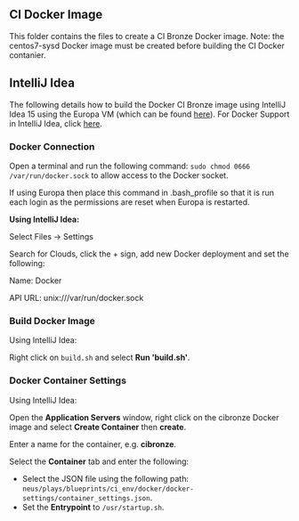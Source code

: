 ## CI Docker Image

This folder contains the files to create a CI Bronze Docker image.  Note: the centos7-sysd Docker image must be created before building the CI Docker contanier.

## IntelliJ Idea

The following details how to build the Docker CI Bronze image using IntelliJ Idea 15 using the Europa VM (which can be found [here](http://github.com/gatblau/europa)).  For Docker Support in IntelliJ Idea, click [here](https://blog.jetbrains.com/idea/2015/03/docker-support-in-intellij-idea-14-1/).

### Docker Connection

Open a terminal and run the following command: `sudo chmod 0666 /var/run/docker.sock` to allow access to the Docker socket.  

If using Europa then place this command in .bash_profile so that it is run each login as the permissions are reset when Europa is restarted.

**Using IntelliJ Idea:**

Select Files -> Settings

Search for Clouds, click the + sign, add new Docker deployment and set the following:

Name:    Docker

API URL: unix:///var/run/docker.sock

### Build Docker Image

Using IntelliJ Idea:

Right click on `build.sh` and select **Run 'build.sh'**.

### Docker Container Settings

Using IntelliJ Idea:

Open the **Application Servers** window, right click on the cibronze Docker image and select **Create Container** then **create**.

Enter a name for the container, e.g. **cibronze**.

Select the **Container** tab and enter the following:

- Select the JSON file using the following path:  `neus/plays/blueprints/ci_env/docker/docker-settings/container_settings.json`.
- Set the **Entrypoint** to `/usr/startup.sh`.

